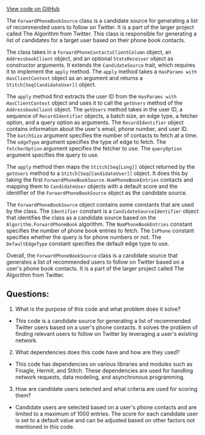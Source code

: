 [View code on GitHub](https://github.com/misbahsy/the-algorithm/follow-recommendations-service/common/src/main/scala/com/twitter/follow_recommendations/common/candidate_sources/addressbook/ForwardPhoneBookSource.scala)

The `ForwardPhoneBookSource` class is a candidate source for generating a list of recommended users to follow on Twitter. It is a part of the larger project called The Algorithm from Twitter. This class is responsible for generating a list of candidates for a target user based on their phone book contacts. 

The class takes in a `ForwardPhoneContactsClientColumn` object, an `AddressbookClient` object, and an optional `StatsReceiver` object as constructor arguments. It extends the `CandidateSource` trait, which requires it to implement the `apply` method. The `apply` method takes a `HasParams with HasClientContext` object as an argument and returns a `Stitch[Seq[CandidateUser]]` object. 

The `apply` method first extracts the user ID from the `HasParams with HasClientContext` object and uses it to call the `getUsers` method of the `AddressbookClient` object. The `getUsers` method takes in the user ID, a sequence of `RecordIdentifier` objects, a batch size, an edge type, a fetcher option, and a query option as arguments. The `RecordIdentifier` object contains information about the user's email, phone number, and user ID. The `batchSize` argument specifies the number of contacts to fetch at a time. The `edgeType` argument specifies the type of edge to fetch. The `fetcherOption` argument specifies the fetcher to use. The `queryOption` argument specifies the query to use. 

The `apply` method then maps the `Stitch[Seq[Long]]` object returned by the `getUsers` method to a `Stitch[Seq[CandidateUser]]` object. It does this by taking the first `ForwardPhoneBookSource.NumPhoneBookEntries` contacts and mapping them to `CandidateUser` objects with a default score and the identifier of the `ForwardPhoneBookSource` object as the candidate source. 

The `ForwardPhoneBookSource` object contains some constants that are used by the class. The `Identifier` constant is a `CandidateSourceIdentifier` object that identifies the class as a candidate source based on the `Algorithm.ForwardPhoneBook` algorithm. The `NumPhoneBookEntries` constant specifies the number of phone book entries to fetch. The `IsPhone` constant specifies whether the query is for phone numbers or not. The `DefaultEdgeType` constant specifies the default edge type to use. 

Overall, the `ForwardPhoneBookSource` class is a candidate source that generates a list of recommended users to follow on Twitter based on a user's phone book contacts. It is a part of the larger project called The Algorithm from Twitter.
## Questions: 
 1. What is the purpose of this code and what problem does it solve?
- This code is a candidate source for generating a list of recommended Twitter users based on a user's phone contacts. It solves the problem of finding relevant users to follow on Twitter by leveraging a user's existing network.

2. What dependencies does this code have and how are they used?
- This code has dependencies on various libraries and modules such as Finagle, Hermit, and Stitch. These dependencies are used for handling network requests, data modeling, and asynchronous programming.

3. How are candidate users selected and what criteria are used for scoring them?
- Candidate users are selected based on a user's phone contacts and are limited to a maximum of 1000 entries. The score for each candidate user is set to a default value and can be adjusted based on other factors not mentioned in this code.